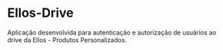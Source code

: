 # Ellos-Drive
Aplicação desenvolvida para autenticação e autorização de usuários ao drive da Ellos - Produtos Personalizados. 
